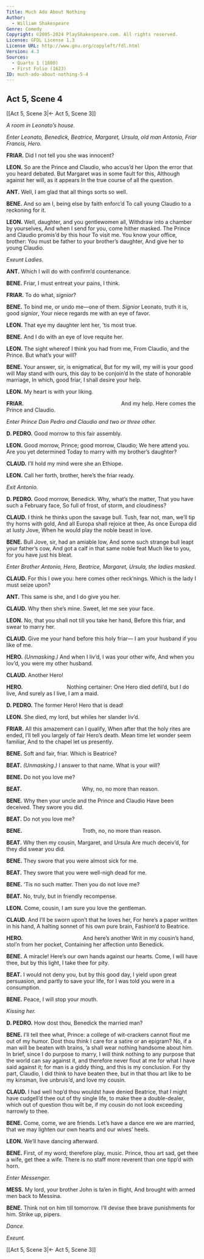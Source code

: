 ```yaml
---
Title: Much Ado About Nothing
Author: 
  - William Shakespeare
Genre: Comedy
Copyright: ©2005-2024 PlayShakespeare.com. All rights reserved.
License: GFDL License 1.3
License URL: http://www.gnu.org/copyleft/fdl.html
Version: 4.3
Sources:
  - Quarto 1 (1600)
  - First Folio (1623)
ID: much-ado-about-nothing-5-4
---
```


## Act 5, Scene 4
[[Act 5, Scene 3|← Act 5, Scene 3]]

*A room in Leonato’s house.*

*Enter Leonato, Benedick, Beatrice, Margaret, Ursula, old man Antonio, Friar Francis, Hero.*

**FRIAR.**
Did I not tell you she was innocent?

**LEON.**
So are the Prince and Claudio, who accus’d her
Upon the error that you heard debated.
But Margaret was in some fault for this,
Although against her will, as it appears
In the true course of all the question.

**ANT.**
Well, I am glad that all things sorts so well.

**BENE.**
And so am I, being else by faith enforc’d
To call young Claudio to a reckoning for it.

**LEON.**
Well, daughter, and you gentlewomen all,
Withdraw into a chamber by yourselves,
And when I send for you, come hither masked.
The Prince and Claudio promis’d by this hour
To visit me. You know your office, brother:
You must be father to your brother’s daughter,
And give her to young Claudio.

*Exeunt Ladies.*

**ANT.**
Which I will do with confirm’d countenance.

**BENE.**
Friar, I must entreat your pains, I think.

**FRIAR.**
To do what, *signior*?

**BENE.**
To bind me, or undo me—one of them.
*Signior* Leonato, truth it is, good *signior*,
Your niece regards me with an eye of favor.

**LEON.**
That eye my daughter lent her, ’tis most true.

**BENE.**
And I do with an eye of love requite her.

**LEON.**
The sight whereof I think you had from me,
From Claudio, and the Prince. But what’s your will?

**BENE.**
Your answer, sir, is enigmatical,
But for my will, my will is your good will
May stand with ours, this day to be conjoin’d
In the state of honorable marriage,
In which, good friar, I shall desire your help.

**LEON.**
My heart is with your liking.

**FRIAR.**
                  And my help.
Here comes the Prince and Claudio.

*Enter Prince Don Pedro and Claudio and two or three other.*

**D. PEDRO.**
Good morrow to this fair assembly.

**LEON.**
Good morrow, Prince; good morrow, Claudio;
We here attend you. Are you yet determined
Today to marry with my brother’s daughter?

**CLAUD.**
I’ll hold my mind were she an Ethiope.

**LEON.**
Call her forth, brother, here’s the friar ready.

*Exit Antonio.*

**D. PEDRO.**
Good morrow, Benedick. Why, what’s the matter,
That you have such a February face,
So full of frost, of storm, and cloudiness?

**CLAUD.**
I think he thinks upon the savage bull.
Tush, fear not, man, we’ll tip thy horns with gold,
And all Europa shall rejoice at thee,
As once Europa did at lusty Jove,
When he would play the noble beast in love.

**BENE.**
Bull Jove, sir, had an amiable low,
And some such strange bull leapt your father’s cow,
And got a calf in that same noble feat
Much like to you, for you have just his bleat.

*Enter Brother Antonio, Hero, Beatrice, Margaret, Ursula, the ladies masked.*

**CLAUD.**
For this I owe you: here comes other reck’nings.
Which is the lady I must seize upon?

**ANT.**
This same is she, and I do give you her.

**CLAUD.**
Why then she’s mine. Sweet, let me see your face.

**LEON.**
No, that you shall not till you take her hand,
Before this friar, and swear to marry her.

**CLAUD.**
Give me your hand before this holy friar⁠—
I am your husband if you like of me.

**HERO.**
*(Unmasking.)*
And when I liv’d, I was your other wife,
And when you lov’d, you were my other husband.

**CLAUD.**
Another Hero!

**HERO.**
        Nothing certainer:
One Hero died defil’d, but I do live,
And surely as I live, I am a maid.

**D. PEDRO.**
The former Hero! Hero that is dead!

**LEON.**
She died, my lord, but whiles her slander liv’d.

**FRIAR.**
All this amazement can I qualify,
When after that the holy rites are ended,
I’ll tell you largely of fair Hero’s death.
Mean time let wonder seem familiar,
And to the chapel let us presently.

**BENE.**
Soft and fair, friar. Which is Beatrice?

**BEAT.**
*(Unmasking.)*
I answer to that name. What is your will?

**BENE.**
Do not you love me?

**BEAT.**
           Why, no, no more than reason.

**BENE.**
Why then your uncle and the Prince and Claudio
Have been deceived. They swore you did.

**BEAT.**
Do not you love me?

**BENE.**
           Troth, no, no more than reason.

**BEAT.**
Why then my cousin, Margaret, and Ursula
Are much deceiv’d, for they did swear you did.

**BENE.**
They swore that you were almost sick for me.

**BEAT.**
They swore that you were well-nigh dead for me.

**BENE.**
’Tis no such matter. Then you do not love me?

**BEAT.**
No, truly, but in friendly recompense.

**LEON.**
Come, cousin, I am sure you love the gentleman.

**CLAUD.**
And I’ll be sworn upon’t that he loves her,
For here’s a paper written in his hand,
A halting sonnet of his own pure brain,
Fashion’d to Beatrice.

**HERO.**
           And here’s another
Writ in my cousin’s hand, stol’n from her pocket,
Containing her affection unto Benedick.

**BENE.**
A miracle! Here’s our own hands against our hearts. Come, I will have thee, but by this light, I take thee for pity.

**BEAT.**
I would not deny you, but by this good day, I yield upon great persuasion, and partly to save your life, for I was told you were in a consumption.

**BENE.**
Peace, I will stop your mouth.

*Kissing her.*

**D. PEDRO.**
How dost thou, Benedick the married man?

**BENE.**
I’ll tell thee what, Prince: a college of wit-crackers cannot flout me out of my humor. Dost thou think I care for a satire or an epigram? No, if a man will be beaten with brains, ’a shall wear nothing handsome about him. In brief, since I do purpose to marry, I will think nothing to any purpose that the world can say against it, and therefore never flout at me for what I have said against it; for man is a giddy thing, and this is my conclusion. For thy part, Claudio, I did think to have beaten thee, but in that thou art like to be my kinsman, live unbruis’d, and love my cousin.

**CLAUD.**
I had well hop’d thou wouldst have denied Beatrice, that I might have cudgell’d thee out of thy single life, to make thee a double-dealer, which out of question thou wilt be, if my cousin do not look exceeding narrowly to thee.

**BENE.**
Come, come, we are friends. Let’s have a dance ere we are married, that we may lighten our own hearts and our wives’ heels.

**LEON.**
We’ll have dancing afterward.

**BENE.**
First, of my word; therefore play, music. Prince, thou art sad, get thee a wife, get thee a wife. There is no staff more reverent than one tipp’d with horn.

*Enter Messenger.*

**MESS.**
My lord, your brother John is ta’en in flight,
And brought with armed men back to Messina.

**BENE.**
Think not on him till tomorrow. I’ll devise thee brave punishments for him. Strike up, pipers.

*Dance.*

*Exeunt.*

[[Act 5, Scene 3|← Act 5, Scene 3]]